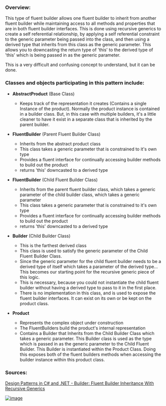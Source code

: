 ### Overview:


This type of fluent builder allows one fluent builder to inherit from another fluent builder while maintaining access to all methods and properties that are in both fluent builder interfaces. This is done using recursive generics to create a self referential relationship, by applying a self referential constraint to the generic parameter being passed into the class, and then using a derived type that inherits from this class as the generic parameter. This allows you to downcasting the return type of 'this' to the derived type of 'this' which is being passed in as the generic parameter.

This is a very difficult and confusing concept to understand, but it can be done.


### Classes and objects participating in this pattern include:

- **AbstractProduct** (Base Class)
	- Keeps track of the representation it creates (Contains a single Instance of the product). Normally the product instance is contained in a builder class. But, in this case with multiple builders, it's a little cleaner to have it exist in a separate class that is inherited by the parent builder.

- **FluentBuilder** (Parent Fluent Builder Class)
	- Inherits from the abstract product class
	- This class takes a generic parameter that is constrained to it's own type
	- Provides a fluent interface for continually accessing builder methods to build out the product
	-  returns 'this' downcasted to a derived type

- **FluentBuilder** (Child Fluent Builder Class)
	- Inherits from the parent fluent builder class, which takes a generic parameter of the child builder class, which takes a generic parameter
	- This class takes a generic parameter that is constrained to it's own type
	- Provides a fluent interface for continually accessing builder methods to build out the product
	- returns 'this' downcasted to a derived type

- **Builder** (Child Builder Class)
	- This is the farthest derived class
	-  This class is used to satisfy the generic parameter of the Child Fluent Builder Class. 
	- Since the generic parameter for the child fluent builder needs to be a derived type of itself which takes a parameter of the derived type... This becomes our starting point for the recursive generic piece of this logic.
	- This is necessary, because you could not instantiate the child fluent builder without having a derived type to pass to it in the first place.
	- There is no implementation in this class, and is used to expose the fluent builder interfaces. It can exist on its own or be kept on the product class.

- **Product**
	- Represents the complex object under construction
	- The FluentBuilders build the product's internal representation  
	- Contains a Builder that Inherits from the Child Builder Class which takes a generic parameter. This Builder class is used as the type which is passed in as the generic parameter to the Child Fluent Builder. 
	  This Builder is instantiated within the Product Class. 
	  Doing this exposes both of the fluent builders methods when accessing the builder instance within this product class.

### Sources:
[Design Patterns in C# and .NET - Builder: Fluent Builder Inheritance With Recursive Generics](https://www.udemy.com/course/design-patterns-csharp-dotnet/)

[![image](https://github.com/nicholasrwx/GangOfFourPatterns/blob/main/Imgs/back-arrow_1f519.png)](https://github.com/nicholasrwx/GangOfFourPatterns/tree/main)
